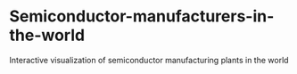 # Semiconductor-manufacturers-in-the-world
Interactive visualization of semiconductor manufacturing plants in the world
